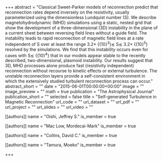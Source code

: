 +++
abstract = "Classical Sweet-Parker models of reconnection predict that reconnection rates depend inversely on the resistivity, usually parameterized using the dimensionless Lundquist number (S). We describe magnetohydrodynamic (MHD) simulations using a static, nested grid that show the development of a three-dimensional (3D) instability in the plane of a current sheet between reversing field lines without a guide field. The instability leads to rapid reconnection of magnetic field lines at a rate independent of S over at least the range 3.2× {{10}<SUP>3</SUP>}≲ S≲ 3.2× {{10}<SUP>5</SUP>} resolved by the simulations. We find that this instability occurs even for cases with S≲ {{10}<SUP>4</SUP>} that in our models appear stable to the recently described, two-dimensional, plasmoid instability. Our results suggest that 3D, MHD processes alone produce fast (resistivity independent) reconnection without recourse to kinetic effects or external turbulence. The unstable reconnection layers provide a self-consistent environment in which the extensively studied turbulent reconnection process can occur."
abstract_short = ""
date = "2015-06-01T00:00:00+00:00"
image = ""
image_preview = ""
math = true
publication = "The Astrophysical Journal"
publication_short = ""
selected = false
title = "Self-generated Turbulence in Magnetic Reconnection"
url_code = ""
url_dataset = ""
url_pdf = ""
url_project = ""
url_slides = ""
url_video = ""



[[authors]]
    name = "Oishi, Jeffrey S."
    is_member = true


[[authors]]
    name = "Mac Low, Mordecai-Mark"
    is_member = true


[[authors]]
    name = "Collins, David C."
    is_member = true


[[authors]]
    name = "Tamura, Moeko"
    is_member = true

+++
 